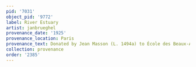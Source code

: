 ```yaml
---
pid: '7031'
object_pid: '9772'
label: River Estuary
artist: janbrueghel
provenance_date: '1925'
provenance_location: Paris
provenance_text: Donated by Jean Masson (L. 1494a) to École des Beaux-Arts
collection: provenance
order: '2385'
---
```

